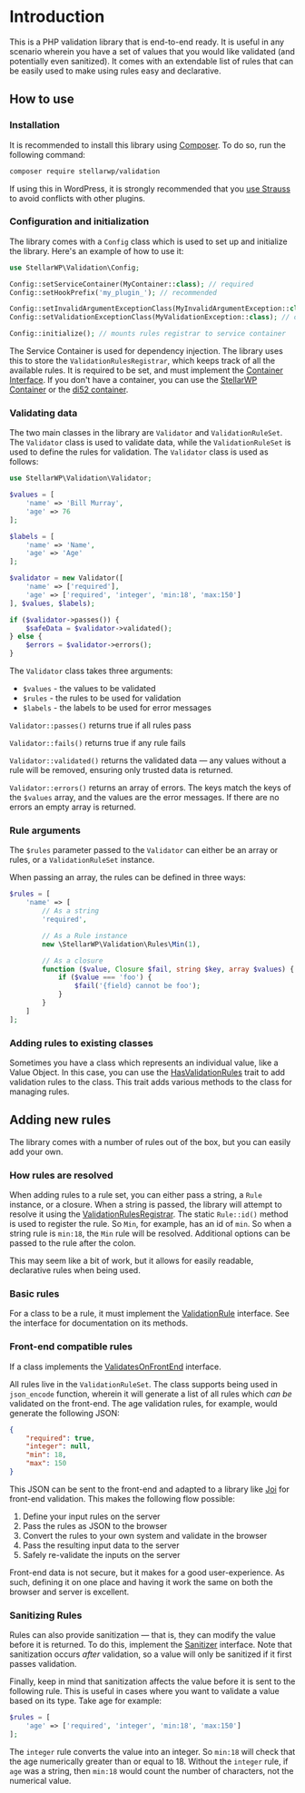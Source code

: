 # Introduction

This is a PHP validation library that is end-to-end ready. It is useful in any scenario wherein you have a set of values
that you would like validated (and potentially even sanitized). It comes with an extendable list of rules that can be
easily used to make using rules easy and declarative.


## How to use

### Installation

It is recommended to install this library using [Composer](https://getcomposer.org/). To do so, run the following
command:

```bash
composer require stellarwp/validation
```

If using this in WordPress, it is strongly recommended that
you [use Strauss](https://github.com/stellarwp/global-docs/blob/main/docs/strauss-setup.md)
to avoid conflicts with other plugins.

### Configuration and initialization

The library comes with a `Config` class which is used to set up and initialize the library. Here's an example of how to
use it:

```php
use StellarWP\Validation\Config;

Config::setServiceContainer(MyContainer::class); // required
Config::setHookPrefix('my_plugin_'); // recommended

Config::setInvalidArgumentExceptionClass(MyInvalidArgumentException::class); // optional
Config::setValidationExceptionClass(MyValidationException::class); // optional

Config::initialize(); // mounts rules registrar to service container
```

The Service Container is used for dependency injection. The library uses this to store the `ValidationRulesRegistrar`,
which keeps track of all the available rules. It is required to be set, and must implement
the [Container Interface](https://github.com/stellarwp/container-contract).
If you don't have a container, you can use the [StellarWP Container](https://github.com/stellarwp/container) or the
[di52 container](https://github.com/lucatume/di52).

### Validating data

The two main classes in the library are `Validator` and `ValidationRuleSet`. The `Validator` class is used to validate
data, while the `ValidationRuleSet` is used to define the rules for validation. The `Validator` class is used as
follows:

```php
use StellarWP\Validation\Validator;

$values = [
    'name' => 'Bill Murray',
    'age' => 76
];

$labels = [
    'name' => 'Name',
    'age' => 'Age'
];

$validator = new Validator([
    'name' => ['required'],
    'age' => ['required', 'integer', 'min:18', 'max:150']
], $values, $labels);

if ($validator->passes()) {
    $safeData = $validator->validated();
} else {
    $errors = $validator->errors();
}
```

The `Validator` class takes three arguments:
- `$values` - the values to be validated
- `$rules` - the rules to be used for validation
- `$labels` - the labels to be used for error messages

`Validator::passes()` returns true if all rules pass

`Validator::fails()` returns true if any rule fails

`Validator::validated()` returns the validated data — any values without a rule will be removed, ensuring only trusted
data is returned.

`Validator::errors()` returns an array of errors. The keys match the keys of the `$values` array, and the values are
the error messages. If there are no errors an empty array is returned.

### Rule arguments
The `$rules` parameter passed to the `Validator` can either be an array or rules, or a `ValidationRuleSet` instance.

When passing an array, the rules can be defined in three ways:
```php
$rules = [
    'name' => [
        // As a string
        'required',

        // As a Rule instance
        new \StellarWP\Validation\Rules\Min(1),

        // As a closure
        function ($value, Closure $fail, string $key, array $values) {
            if ($value === 'foo') {
                $fail('{field} cannot be foo');
            }
        }
    ]
];
```

### Adding rules to existing classes
Sometimes you have a class which represents an individual value, like a Value Object. In this case, you can use the
[HasValidationRules](src/Concerns/HasValidationRules.php) trait to add validation rules to the class. This trait adds
various methods to the class for managing rules.

## Adding new rules
The library comes with a number of rules out of the box, but you can easily add your own.

### How rules are resolved
When adding rules to a rule set, you can either pass a string, a `Rule` instance, or a closure. When a string is passed,
the library will attempt to resolve it using the [ValidationRulesRegistrar](src/ValidationRulesRegistrar.php). The
static `Rule::id()` method is used to register the rule. So `Min`, for example, has an id of `min`. So when a string
rule is `min:18`, the `Min` rule will be resolved. Additional options can be passed to the rule after the colon.

This may seem like a bit of work, but it allows for easily readable, declarative rules when being used.

### Basic rules
For a class to be a rule, it must implement the [ValidationRule](src/Contracts/ValidationRule.php) interface. See the
interface for documentation on its methods.

### Front-end compatible rules
If a class implements the [ValidatesOnFrontEnd](src/Contracts/ValidatesOnFrontEnd.php) interface.

All rules live in the `ValidationRuleSet`. The class supports being used in `json_encode` function, wherein it will
generate a list of all rules which *can be* validated on the front-end. The age validation rules, for example, would
generate the following JSON:

```json
{
    "required": true,
    "integer": null,
    "min": 18,
    "max": 150
}
```

This JSON can be sent to the front-end and adapted to a library like [Joi](https://joi.dev/) for front-end validation.
This makes the following flow possible:

1. Define your input rules on the server
2. Pass the rules as JSON to the browser
3. Convert the rules to your own system and validate in the browser
4. Pass the resulting input data to the server
5. Safely re-validate the inputs on the server

Front-end data is not secure, but it makes for a good user-experience. As such, defining it on one place and having it
work the same on both the browser and server is excellent.

### Sanitizing Rules
Rules can also provide sanitization — that is, they can modify the value before it is returned. To do this, implement
the [Sanitizer](src/Contracts/Sanitizer.php) interface. Note that sanitization occurs *after* validation, so a value
will only be sanitized if it first passes validation.

Finally, keep in mind that sanitization affects the value before it is sent to the following rule. This is useful in
cases where you want to validate a value based on its type. Take age for example:

```php
$rules = [
    'age' => ['required', 'integer', 'min:18', 'max:150']
];
```

The `integer` rule converts the value into an integer. So `min:18` will check that the age numerically greater than or
equal to 18. Without the `integer` rule, if `age` was a string, then `min:18` would count the number of characters, not
the numerical value.
